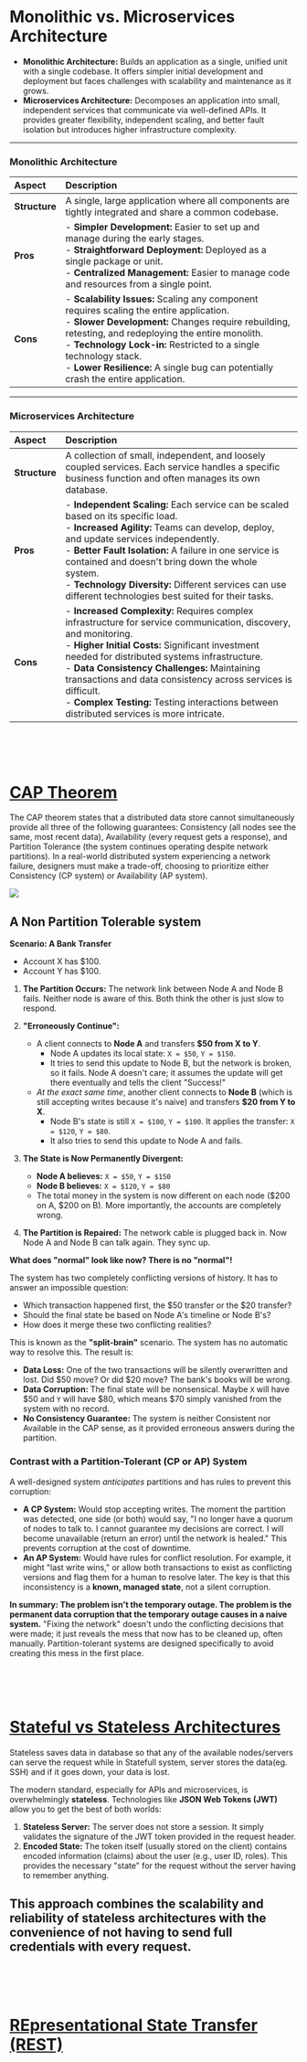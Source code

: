 # **Monolithic vs. Microservices Architecture**

*   **Monolithic Architecture:** Builds an application as a single, unified unit with a single codebase. It offers simpler initial development and deployment but faces challenges with scalability and maintenance as it grows.
*   **Microservices Architecture:** Decomposes an application into small, independent services that communicate via well-defined APIs. It provides greater flexibility, independent scaling, and better fault isolation but introduces higher infrastructure complexity.

---

### **Monolithic Architecture**

| Aspect | Description |
| :--- | :--- |
| **Structure** | A single, large application where all components are tightly integrated and share a common codebase. |
| **Pros** | - **Simpler Development:** Easier to set up and manage during the early stages.<br>- **Straightforward Deployment:** Deployed as a single package or unit.<br>- **Centralized Management:** Easier to manage code and resources from a single point. |
| **Cons** | - **Scalability Issues:** Scaling any component requires scaling the entire application.<br>- **Slower Development:** Changes require rebuilding, retesting, and redeploying the entire monolith.<br>- **Technology Lock-in:** Restricted to a single technology stack.<br>- **Lower Resilience:** A single bug can potentially crash the entire application. |

---

### **Microservices Architecture**

| Aspect | Description |
| :--- | :--- |
| **Structure** | A collection of small, independent, and loosely coupled services. Each service handles a specific business function and often manages its own database. |
| **Pros** | - **Independent Scaling:** Each service can be scaled based on its specific load.<br>- **Increased Agility:** Teams can develop, deploy, and update services independently.<br>- **Better Fault Isolation:** A failure in one service is contained and doesn't bring down the whole system.<br>- **Technology Diversity:** Different services can use different technologies best suited for their tasks. |
| **Cons** | - **Increased Complexity:** Requires complex infrastructure for service communication, discovery, and monitoring.<br>- **Higher Initial Costs:** Significant investment needed for distributed systems infrastructure.<br>- **Data Consistency Challenges:** Maintaining transactions and data consistency across services is difficult.<br>- **Complex Testing:** Testing interactions between distributed services is more intricate. |

<br />
<br />
<br />


# [CAP Theorem](https://www.youtube.com/watch?v=VdrEq0cODu4)

The CAP theorem states that a distributed data store cannot simultaneously provide all three of the following guarantees: Consistency (all nodes see the same, most recent data), Availability (every request gets a response), and Partition Tolerance (the system continues operating despite network partitions). In a real-world distributed system experiencing a network failure, designers must make a trade-off, choosing to prioritize either Consistency (CP system) or Availability (AP system). 

![](https://media.licdn.com/dms/image/v2/D4D12AQFVB6hCSAcesQ/article-cover_image-shrink_720_1280/article-cover_image-shrink_720_1280/0/1712253012129?e=2147483647&v=beta&t=jH-I4wKbnirfPRfu4DcxkaDg-SK9bT-EigYWKyrEfUA)

## A Non Partition Tolerable system

**Scenario: A Bank Transfer**
*   Account X has $100.
*   Account Y has $100.

1.  **The Partition Occurs:** The network link between Node A and Node B fails. Neither node is aware of this. Both think the other is just slow to respond.

2.  **"Erroneously Continue":**
    *   A client connects to **Node A** and transfers **$50 from X to Y**.
        *   Node A updates its local state: `X = $50`, `Y = $150`.
        *   It tries to send this update to Node B, but the network is broken, so it fails. Node A doesn't care; it assumes the update will get there eventually and tells the client "Success!"
    *   *At the exact same time*, another client connects to **Node B** (which is still accepting writes because it's naive) and transfers **$20 from Y to X**.
        *   Node B's state is still `X = $100`, `Y = $100`. It applies the transfer: `X = $120`, `Y = $80`.
        *   It also tries to send this update to Node A and fails.

3.  **The State is Now Permanently Divergent:**
    *   **Node A believes:** `X = $50`, `Y = $150`
    *   **Node B believes:** `X = $120`, `Y = $80`
    *   The total money in the system is now different on each node ($200 on A, $200 on B). More importantly, the accounts are completely wrong.

4.  **The Partition is Repaired:** The network cable is plugged back in. Now Node A and Node B can talk again. They sync up.

**What does "normal" look like now? There is no "normal"!**

The system has two completely conflicting versions of history. It has to answer an impossible question:
*   Which transaction happened first, the $50 transfer or the $20 transfer?
*   Should the final state be based on Node A's timeline or Node B's?
*   How does it merge these two conflicting realities?

This is known as the **"split-brain"** scenario. The system has no automatic way to resolve this. The result is:
*   **Data Loss:** One of the two transactions will be silently overwritten and lost. Did $50 move? Or did $20 move? The bank's books will be wrong.
*   **Data Corruption:** The final state will be nonsensical. Maybe `X` will have $50 and `Y` will have $80, which means $70 simply vanished from the system with no record.
*   **No Consistency Guarantee:** The system is neither Consistent nor Available in the CAP sense, as it provided erroneous answers during the partition.

### Contrast with a Partition-Tolerant (CP or AP) System

A well-designed system *anticipates* partitions and has rules to prevent this corruption:

*   **A CP System:** Would stop accepting writes. The moment the partition was detected, one side (or both) would say, "I no longer have a quorum of nodes to talk to. I cannot guarantee my decisions are correct. I will become unavailable (return an error) until the network is healed." This prevents corruption at the cost of downtime.
*   **An AP System:** Would have rules for conflict resolution. For example, it might "last write wins," or allow both transactions to exist as conflicting versions and flag them for a human to resolve later. The key is that this inconsistency is a **known, managed state**, not a silent corruption.

**In summary: The problem isn't the temporary outage. The problem is the permanent data corruption that the temporary outage causes in a naive system.** "Fixing the network" doesn't undo the conflicting decisions that were made; it just reveals the mess that now has to be cleaned up, often manually. Partition-tolerant systems are designed specifically to avoid creating this mess in the first place.

<br />
<br />
<br />

# [Stateful vs Stateless Architectures](https://youtu.be/20tpk8A_xa0?si=0D1FBK4rXOnIrPZ5)

Stateless saves data in database so that any of the available nodes/servers can serve the request while in Statefull system, server stores the data(eg. SSH) and if it goes down, your data is lost.

The modern standard, especially for APIs and microservices, is overwhelmingly **stateless**. Technologies like **JSON Web Tokens (JWT)** allow you to get the best of both worlds:

1.  **Stateless Server:** The server does not store a session. It simply validates the signature of the JWT token provided in the request header.
2.  **Encoded State:** The token itself (usually stored on the client) contains encoded information (claims) about the user (e.g., user ID, roles). This provides the necessary "state" for the request without the server having to remember anything.

This approach combines the scalability and reliability of stateless architectures with the convenience of not having to send full credentials with every request.
---

<br />
<br />
<br />



# [REpresentational State Transfer (REST)]()
